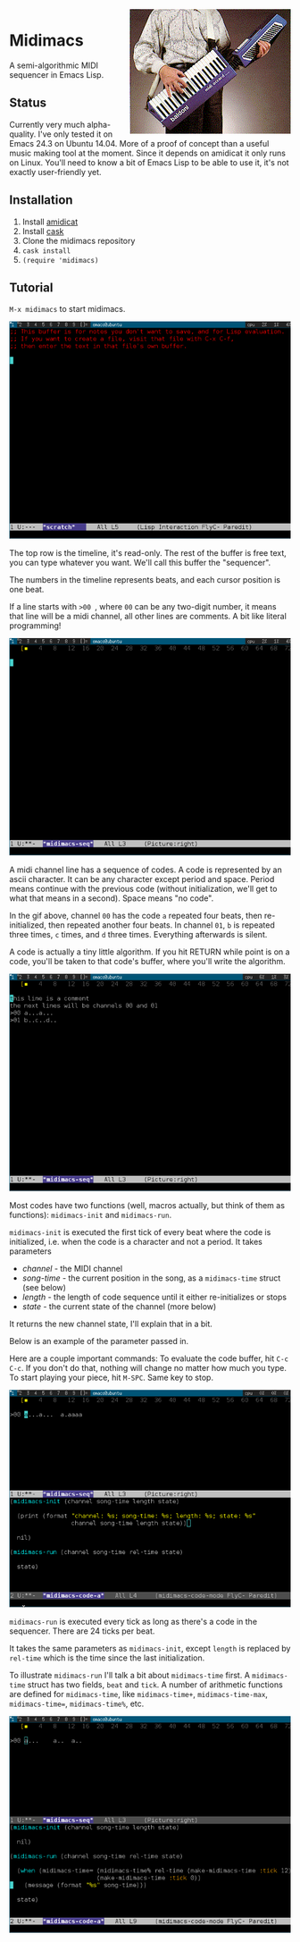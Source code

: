 <img width="288" height="223" align="right" src="http://github.com/andreasjansson/midimacs/blob/master/github-assets/logo.png" />

Midimacs
========

A semi-algorithmic MIDI sequencer in Emacs Lisp.

Status
------

Currently very much alpha-quality. I've only tested it on Emacs 24.3 on Ubuntu 14.04. More of a proof of concept than a useful music making tool at the moment. Since it depends on amidicat it only runs on Linux. You'll need to know a bit of Emacs Lisp to be able to use it, it's not exactly user-friendly yet.

Installation
------------

1. Install [amidicat](http://krellan.com/amidicat/)
2. Install [cask](https://github.com/cask/cask)
3. Clone the midimacs repository
4. `cask install`
5. `(require 'midimacs)`

Tutorial
--------

`M-x midimacs` to start midimacs.

![](https://github.com/andreasjansson/midimacs/blob/master/github-assets/start.gif)

The top row is the timeline, it's read-only. The rest of the buffer is free text, you can type whatever you want. We'll call this buffer the "sequencer".

The numbers in the timeline represents beats, and each cursor position is one beat.

If a line starts with `>00 `, where `00` can be any two-digit number, it means that line will be a midi channel, all other lines are comments. A bit like literal programming!

![](https://github.com/andreasjansson/midimacs/blob/master/github-assets/line-basics.gif)

A midi channel line has a sequence of codes. A code is represented by an ascii character. It can be any character except period and space. Period means continue with the previous code (without initialization, we'll get to what that means in a second). Space means "no code".

In the gif above, channel `00` has the code `a` repeated four beats, then re-initialized, then repeated another four beats. In channel `01`, `b` is repeated three times, `c` times, and `d` three times. Everything afterwards is silent.

A code is actually a tiny little algorithm. If you hit RETURN while point is on a code, you'll be taken to that code's buffer, where you'll write the algorithm.

![](https://github.com/andreasjansson/midimacs/blob/master/github-assets/open-code.gif)

Most codes have two functions (well, macros actually, but think of them as functions): `midimacs-init` and `midimacs-run`.

`midimacs-init` is executed the first tick of every beat where the code is initialized, i.e. when the code is a character and not a period. It takes parameters
* _channel_ - the MIDI channel
* _song-time_ - the current position in the song, as a `midimacs-time` struct (see below)
* _length_ - the length of code sequence until it either re-initializes or stops
* _state_ - the current state of the channel (more below)

It returns the new channel state, I'll explain that in a bit.

Below is an example of the parameter passed in.

Here are a couple important commands: To evaluate the code buffer, hit `C-c C-c`. If you don't do that, nothing will change no matter how much you type. To start playing your piece, hit `M-SPC`. Same key to stop.

![](https://github.com/andreasjansson/midimacs/blob/master/github-assets/init-params.gif)

`midimacs-run` is executed every tick as long as there's a code in the sequencer. There are 24 ticks per beat.

It takes the same parameters as `midimacs-init`, except `length` is replaced by `rel-time` which is the time since the last initialization.

To illustrate `midimacs-run` I'll talk a bit about `midimacs-time` first. A `midimacs-time` struct has two fields, `beat` and `tick`. A number of arithmetic functions are defined for `midimacs-time`, like `midimacs-time+`, `midimacs-time-max`, `midimacs-time=`, `midimacs-time%`, etc.

![](https://github.com/andreasjansson/midimacs/blob/master/github-assets/run.gif)


~~~~ _TO BE CONTINUED_ ~~~~
